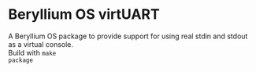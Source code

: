 # Beryllium OS virtUART
A Beryllium OS package to provide support for using real stdin and stdout as a virtual console.
<br />
Build with <code>make package</code>
